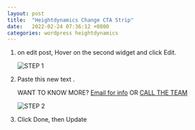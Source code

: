 ```yaml
---
layout: post
title:  "Heightdynamics Change CTA Strip"
date:   2022-02-24 07:36:12 +0800
categories: wordpress heightdynamics
---
```


 1. on edit post, Hover on the second widget and click Edit.

    ![STEP 1](https://s3.us-east-1.amazonaws.com/static2.ballistixmail.com/heightdynamics/walkthrough/change-cta/1.jpg" "STEP 1")

 2. Paste this new text .

      WANT TO KNOW MORE? <a href="#mauticform_wrapper_ropeaccessservicesinquiryform"><i class="fa fa-envelope" aria-hidden="true"></i> Email for info</a> OR <a href="tel:07 3862 2533"><i class="fa fa-phone" aria-hidden="true"></i> CALL THE TEAM</a>
      

    ![STEP 2](https://s3.us-east-1.amazonaws.com/static2.ballistixmail.com/heightdynamics/walkthrough/change-cta/02.PNG" "STEP 2")

 3. Click Done, then Update
